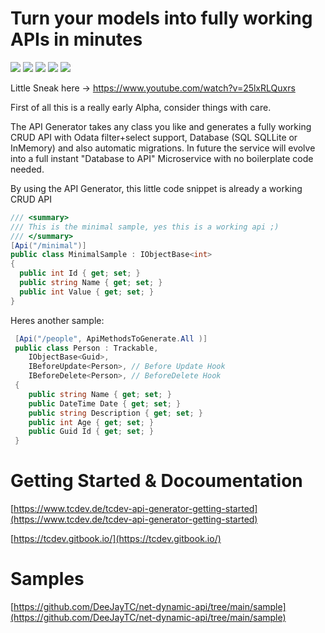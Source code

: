 # Turn your models into fully working APIs in minutes
<a href="https://tcdev.gitbook.io/"><img src="https://img.shields.io/badge/Docs-0.0.9-orange"></a>
<a href="https://twitter.com/intent/follow?screen_name=timcadenbach"><img src="https://img.shields.io/badge/Twitter-follow-blue"></a>
<img src="https://img.shields.io/github/workflow/status/DeeJayTC/net-dynamic-api/.NET/main?label=Main"> <img src="https://img.shields.io/github/workflow/status/DeeJayTC/net-dynamic-api/.NET/vnext?label=vnext"> <img src="https://img.shields.io/github/sponsors/deejaytc?label=Lovely%20Sponsors" />

Little Sneak here -> https://www.youtube.com/watch?v=25lxRLQuxrs

First of all this is a really early Alpha, consider things with care. 

The API Generator takes any class you like and generates a fully working CRUD API with Odata filter+select support, Database (SQL SQLLite or InMemory)
and also automatic migrations. 
In future the service will evolve into a full instant "Database to API" Microservice with no boilerplate code needed. 


By using the API Generator, this little code snippet is already a working CRUD API
```csharp
/// <summary>
/// This is the minimal sample, yes this is a working api ;)
/// </summary>
[Api("/minimal")]
public class MinimalSample : IObjectBase<int>
{
  public int Id { get; set; }
  public string Name { get; set; }
  public int Value { get; set; }
}
```

Heres another sample:

```csharp
 [Api("/people", ApiMethodsToGenerate.All )]
 public class Person : Trackable, 
    IObjectBase<Guid>,
    IBeforeUpdate<Person>, // Before Update Hook
    IBeforeDelete<Person>, // BeforeDelete Hook
 {
    public string Name { get; set; }
    public DateTime Date { get; set; }
    public string Description { get; set; }
    public int Age { get; set; }
    public Guid Id { get; set; }
 }
```

# Getting Started & Docoumentation

[https://www.tcdev.de/tcdev-api-generator-getting-started](https://www.tcdev.de/tcdev-api-generator-getting-started)

[https://tcdev.gitbook.io/](https://tcdev.gitbook.io/)

# Samples
[https://github.com/DeeJayTC/net-dynamic-api/tree/main/sample](https://github.com/DeeJayTC/net-dynamic-api/tree/main/sample)


